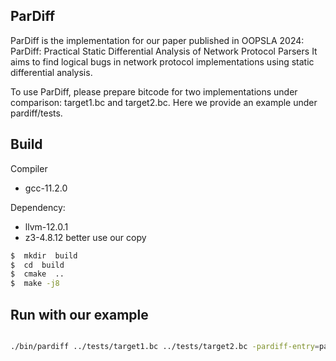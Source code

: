 ## ParDiff

ParDiff is the implementation for our paper published in OOPSLA 2024:
 ParDiff: Practical Static Differential Analysis of Network Protocol Parsers
It aims to find logical bugs in network protocol implementations using static differential analysis. 

To use ParDiff, please prepare bitcode for two implementations under comparison:  target1.bc and target2.bc. Here we provide an example under pardiff/tests.

## Build

Compiler
* gcc-11.2.0

Dependency:
* llvm-12.0.1
* z3-4.8.12 better use our copy

```bash
$  mkdir  build
$  cd  build
$  cmake  ..
$  make -j8
```

## Run with our example

```bash

./bin/pardiff ../tests/target1.bc ../tests/target2.bc -pardiff-entry=pardiff_main_message > diff.txt 2>&1
